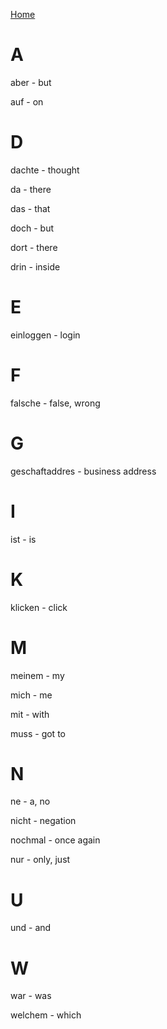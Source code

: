 [Home](../README.md)

# A

aber - but

auf - on 

# D

dachte - thought

da - there 

das - that

doch - but  

dort - there 

drin - inside 

# E

einloggen - login

# F

falsche - false, wrong 

# G 

geschaftaddres - business address 

# I

ist - is 

# K

klicken - click 

# M

meinem - my 

mich - me 

mit - with

muss - got to  

# N

ne - a, no 

nicht - negation 

nochmal - once again

nur - only, just

# U 

und - and 

# W 

war - was 

welchem - which